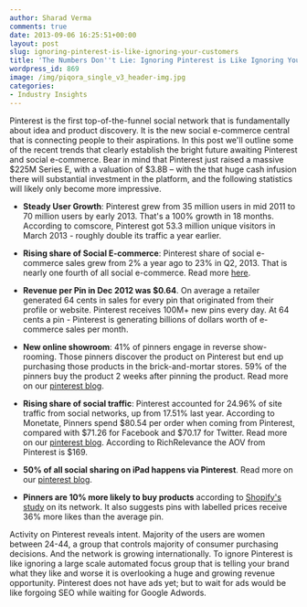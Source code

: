 ```yaml
---
author: Sharad Verma
comments: true
date: 2013-09-06 16:25:51+00:00
layout: post
slug: ignoring-pinterest-is-like-ignoring-your-customers
title: 'The Numbers Don''t Lie: Ignoring Pinterest is Like Ignoring Your Customers'
wordpress_id: 869
image: /img/piqora_single_v3_header-img.jpg
categories:
- Industry Insights
---
```


Pinterest is the first top-of-the-funnel social network that is fundamentally about idea and product discovery. It is the new social e-commerce central that is connecting people to their aspirations. In this post we'll outline some of the recent trends that clearly establish the bright future awaiting Pinterest and social e-commerce. Bear in mind that Pinterest just raised a massive $225M Series E, with a valuation of $3.8B – with the that huge cash infusion there will substantial investment in the platform, and the following statistics will likely only become more impressive.



	
  * **Steady User Growth**: Pinterest grew from 35 million users in mid 2011 to 70 million users by early 2013. That's a 100% growth in 18 months. According to comscore, Pinterest got 53.3 million unique visitors in March 2013 - roughly double its traffic a year earlier.

	
  * **Rising share of Social E-commerce**: Pinterest share of social e-commerce sales grew from 2% a year ago to 23% in Q2, 2013. That is nearly one fourth of all social e-commerce. Read more [here](http://www.businessinsider.com/twitter-and-pinterest-in-social-commerce-2013-9#ixzz2dxR2j5U8).

	
  * **Revenue per Pin in Dec 2012 was $0.64**. On average a retailer generated 64 cents in sales for every pin that originated from their profile or website. Pinterest receives 100M+ new pins every day. At 64 cents a pin - Pinterest is generating billions of dollars worth of e-commerce sales per month.

	
  * **New online showroom**: 41% of pinners engage in reverse show-rooming. Those pinners discover the product on Pinterest but end up purchasing those products in the brick-and-mortar stores. 59% of the pinners buy the product 2 weeks after pinning the product. Read more on our [pinterest blog](http://blog.piqora.com/pinterest-influences-sales-from-pin-to-purchase/).


<!-- more -->

	
  * **Rising share of social traffic**: Pinterest accounted for 24.96% of site traffic from social networks, up from 17.51% last year. According to Monetate, Pinners spend $80.54 per order when coming from Pinterest, compared with $71.26 for Facebook and $70.17 for Twitter. Read more on our [pinterest blog](http://blog.piqora.com/pinterest-share-of-social-commerce-traffic-continues-to-accelerate/). According to RichRelevance the AOV from Pinterest is $169.

	
  * **50% of all social sharing on iPad happens via Pinterest**. Read more on our [pinterest blog](http://blog.piqora.com/pinterest-share-of-social-commerce-traffic-continues-to-accelerate/).

	
  * **Pinners are 10% more likely to buy products** according to [Shopify's study](http://pinterest.com/IKEAUK/pin-it-to-win-it/) on its network. It also suggests pins with labelled prices receive 36% more likes than the average pin.


Activity on Pinterest reveals intent. Majority of the users are women between 24-44, a group that controls majority of consumer purchasing decisions. And the network is growing internationally. To ignore Pinterest is like ignoring a large scale automated focus group that is telling your brand what they like and worse it is overlooking a huge and growing revenue opportunity. Pinterest does not have ads yet; but to wait for ads would be like forgoing SEO while waiting for Google Adwords.
